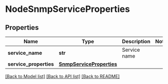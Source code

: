 # NodeSnmpServiceProperties

## Properties
Name | Type | Description | Notes
------------ | ------------- | ------------- | -------------
**service_name** | **str** | Service name | 
**service_properties** | [**SnmpServiceProperties**](SnmpServiceProperties.md) |  | 

[[Back to Model list]](../README.md#documentation-for-models) [[Back to API list]](../README.md#documentation-for-api-endpoints) [[Back to README]](../README.md)

